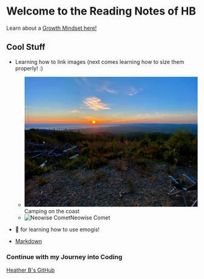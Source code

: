# Welcome to the Reading Notes of HB
Learn about a [Growth Mindset here!](https://vbchomp.github.io/reading-notes/Growth.md)

## Cool Stuff
- Learning how to link images (next comes learning how to size them properly! :)
  - ![Camping on the coast](campcoast.JPG)Camping on the coast
  - ![Neowise Comet](neowise.jpeg)Neowise Comet

- :clap:  for learning how to use emogis!

- [Markdown](https://vbchomp.github.io/reading-notes/Markdown.md)

### Continue with my Journey into Coding
[Heather B's GitHub](https://github.com/vbchomp)



